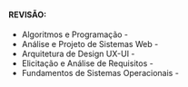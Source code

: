 
#### REVISÃO:

   - Algoritmos e Programação - 
   - Análise e Projeto de Sistemas Web -
   - Arquitetura de Design UX-UI - 
   - Elicitação e Análise de Requisitos - 
   - Fundamentos de Sistemas Operacionais - 
  